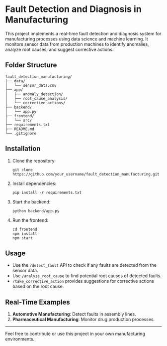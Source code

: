 # Fault Detection and Diagnosis in Manufacturing

This project implements a real-time fault detection and diagnosis system for manufacturing processes using data science and machine learning. It monitors sensor data from production machines to identify anomalies, analyze root causes, and suggest corrective actions.

## Folder Structure

```
fault_detection_manufacturing/
├── data/
│   └── sensor_data.csv
├── app/
│   ├── anomaly_detection/
│   ├── root_cause_analysis/
│   └── corrective_actions/
├── backend/
│   └── app.py
├── frontend/
│   └── src/
├── requirements.txt
├── README.md
└── .gitignore
```

## Installation

1. Clone the repository:
   ```
   git clone https://github.com/your_username/fault_detection_manufacturing.git
   ```

2. Install dependencies:
   ```
   pip install -r requirements.txt
   ```

3. Start the backend:
   ```
   python backend/app.py
   ```

4. Run the frontend:
   ```
   cd frontend
   npm install
   npm start
   ```

## Usage

- Use the `/detect_fault` API to check if any faults are detected from the sensor data.
- Use `/analyze_root_cause` to find potential root causes of detected faults.
- `/take_corrective_action` provides suggestions for corrective actions based on the root cause.

## Real-Time Examples

1. **Automotive Manufacturing**: Detect faults in assembly lines.
2. **Pharmaceutical Manufacturing**: Monitor drug production processes.

---

Feel free to contribute or use this project in your own manufacturing environments.
